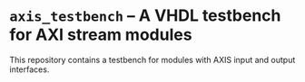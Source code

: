 # `axis_testbench` – A VHDL testbench for AXI stream modules
This repository contains a testbench for modules with AXIS input and output interfaces.

